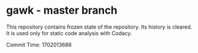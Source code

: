 # gawk - master branch

This repository contains frozen state of the repository.
Its history is cleared. It is used only for static code
analysis with Codacy.

Commit Time: 1702013686